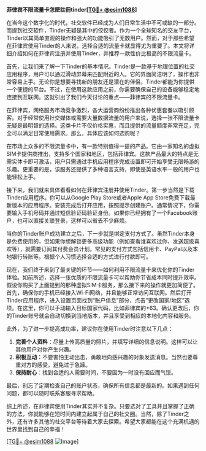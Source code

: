 **菲律宾不限流量卡怎麽註冊tinder[[TG💪+ @esim1088](https://t.me/s/esim1088)]**

在当今这个数字化的时代，社交软件已经成为人们日常生活中不可或缺的一部分。而提到社交软件，Tinder无疑是其中的佼佼者。作为一个全球知名的交友平台，Tinder以其简单直观的操作和强大的功能吸引了无数用户。然而，对于那些希望在菲律宾使用Tinder的人来说，选择合适的流量卡就显得尤为重要了。本文将详细介绍如何在菲律宾注册并使用Tinder，并推荐一款性价比极高的不限流量卡。

首先，让我们来了解一下Tinder的基本情况。Tinder是一款基于地理位置的社交应用程序，用户可以通过滑动屏幕来匹配附近的人。它的界面简洁明了，操作也非常容易上手。无论你是想要寻找新的朋友还是潜在的伴侣，Tinder都能为你提供一个便捷的平台。不过，在使用这款应用之前，你需要确保自己的设备能够稳定地连接到互联网。这就引出了我们今天讨论的重点——菲律宾的不限流量卡。

在菲律宾，网络服务市场竞争激烈，各大运营商纷纷推出各种优惠套餐以吸引顾客。对于经常使用社交媒体或需要大量数据流量的用户来说，选择一张不限流量卡无疑是最明智的选择。这类卡片不仅价格实惠，而且提供的流量额度非常充足，完全可以满足日常使用需求。那么，具体应该如何选购呢？

在市场上众多的不限流量卡中，有一款特别值得一提的产品。它由一家知名的虚拟SIM卡提供商推出，支持多个国家和地区，包括菲律宾。这款产品最大的特点是无需实体卡即可激活，用户只需通过手机应用程序完成设置即可开始享受无限畅游的乐趣。更重要的是，该服务还提供了多种语言支持，即使是英语水平一般的用户也能轻松上手。

接下来，我们就来具体看看如何在菲律宾注册并使用Tinder。第一步当然是下载Tinder应用程序。你可以从Google Play Store或者Apple App Store免费下载最新版本的应用程序。安装完成后打开应用，按照提示创建账户。通常情况下，你需要输入手机号码并通过短信验证码验证身份。如果你已经拥有了一个Facebook账户，也可以直接关联登录，这样可以省去不少麻烦。

当你的Tinder账户成功建立之后，下一步就是绑定支付方式了。虽然Tinder本身是免费使用的，但如果你想解锁更多高级功能（例如查看谁喜欢过你、发送超级喜欢等），就需要订阅其付费会员计划。常见的支付方式包括信用卡、PayPal以及本地银行转账等。根据个人习惯选择合适的方式进行付款即可。

现在，我们终于来到了最关键的环节——如何利用不限流量卡来优化你的Tinder体验。如前所述，选择一张优质的不限流量卡可以帮助你节省成本同时提升效率。假设你购买了上面提到的那种虚拟SIM卡服务，那么接下来的操作就更加简便了。首先，确保你的手机已经接入Wi-Fi网络，并且能够正常访问互联网。然后打开Tinder应用程序，进入设置页面找到“账户信息”部分，点击“更改国家/地区”选项。在这里，你可以手动输入目标国家代码，比如菲律宾的+63。确认更改后，你的Tinder账号就会自动切换到当地版本，并且享受到相应的本地化内容和服务。

此外，为了进一步提高成功率，建议你在使用Tinder时注意以下几点：

1. **完善个人资料**：尽量上传高质量的照片，并填写详细的信息说明。这样可以让其他用户对你产生兴趣。
2. **积极互动**：不要害怕主动出击，勇敢地向感兴趣的对象发送消息。当然也要尊重对方的感受，避免过于急躁。
3. **保持耐心**：找到合适的人需要时间，不要因为一时没有回应而气馁。

最后，别忘了定期检查自己的账户状态，确保所有信息都是最新的。如果遇到任何问题，都可以随时联系客服寻求帮助。

综上所述，在菲律宾使用Tinder其实并不复杂。只要选对了工具并且掌握了正确的方法，你就能够在短时间内建立起属于自己的社交圈。当然，除了Tinder之外，还有许多其他的社交平台等待着大家去探索。希望大家都能在这个充满机遇的世界里找到自己的幸福！

[[TG💪+ @esim1088](https://t.me/s/esim1088) ![Image](https://i.postimg.cc/4NQfJmqS/Snipaste-2025-05-13-00-14-12.png)]